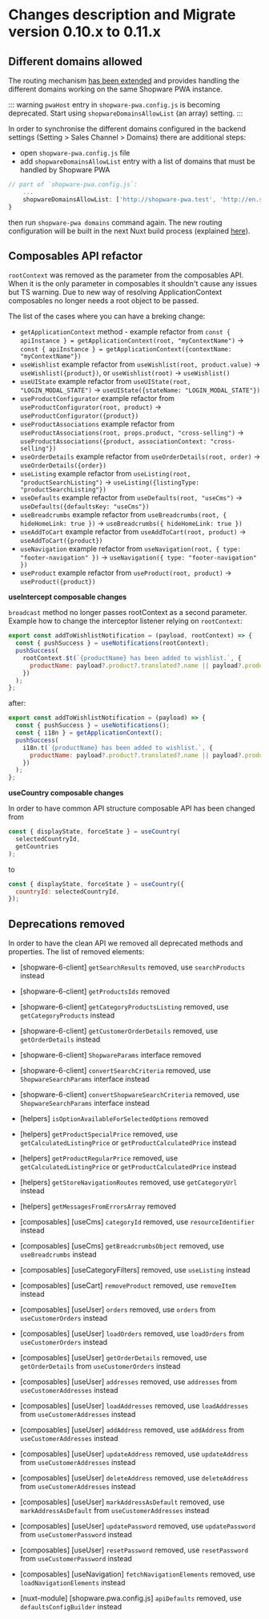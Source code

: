 # Changes description and Migrate version 0.10.x to 0.11.x

## Different domains allowed <Badge text="BREAKING CHANGE" type="error"/>

The routing mechanism [has been extended](https://github.com/vuestorefront/shopware-pwa/pull/1577) and provides handling the different domains working on the same Shopware PWA instance.

::: warning
`pwaHost` entry in `shopware-pwa.config.js` is becoming deprecated. Start using `shopwareDomainsAllowList` (an array) setting.
:::

In order to synchronise the different domains configured in the backend settings (Setting > Sales Channel > Domains) there are additional steps:

- open `shopware-pwa.config.js` file
- add `shopwareDomainsAllowList` entry with a list of domains that must be handled by Shopware PWA

```js {
// part of `shopware-pwa.config.js`:
    ...
    shopwareDomainsAllowList: ['http://shopware-pwa.test', 'http://en.shopware-pwa.test', 'http://shopware-pwa.test/en']
}
```

then run `shopware-pwa domains` command again. The new routing configuration will be built in the next Nuxt build process (explained [here](../../concepts/routing.md)).

## Composables API refactor <Badge text="BREAKING CHANGE" type="error"/>

`rootContext` was removed as the parameter from the composables API. When it is the only parameter in composables it shouldn't cause any issues but TS warning.
Due to new way of resolving ApplicationContext composables no longer needs a root object to be passed.

The list of the cases where you can have a breking change:

- `getApplicationContext` method - example refactor from `const { apiInstance } = getApplicationContext(root, "myContextName")` -> `const { apiInstance } = getApplicationContext({contextName: "myContextName"})`
- `useWishlist` example refactor from `useWishlist(root, product.value)` -> `useWishlist({product})`, or `useWishlist(root)` -> `useWishlist()`
- `useUIState` example refactor from `useUIState(root, "LOGIN_MODAL_STATE")` -> `useUIState({stateName: "LOGIN_MODAL_STATE"})`
- `useProductConfigurator` example refactor from `useProductConfigurator(root, product)` -> `useProductConfigurator({product})`
- `useProductAssociations` example refactor from `useProductAssociations(root, props.product, "cross-selling")` -> `useProductAssociations({product, associationContext: "cross-selling"})`
- `useOrderDetails` example refactor from `useOrderDetails(root, order)` -> `useOrderDetails({order})`
- `useListing` example refactor from `useListing(root, "productSearchListing")` -> `useListing({listingType: "productSearchListing"})`
- `useDefaults` example refactor from `useDefaults(root, "useCms")` -> `useDefaults({defaultsKey: "useCms"})`
- `useBreadcrumbs` example refactor from `useBreadcrumbs(root, { hideHomeLink: true })` -> `useBreadcrumbs({ hideHomeLink: true })`
- `useAddToCart` example refactor from `useAddToCart(root, product)` -> `useAddToCart({product})`
- `useNavigation` example refactor from `useNavigation(root, { type: "footer-navigation" })` -> `useNavigation({ type: "footer-navigation" })`
- `useProduct` example refactor from `useProduct(root, product)` -> `useProduct({product})`

**useIntercept composable changes**

`broadcast` method no longer passes rootContext as a second parameter.
Example how to change the interceptor listener relying on `rootContext`:

```js
export const addToWishlistNotification = (payload, rootContext) => {
  const { pushSuccess } = useNotifications(rootContext);
  pushSuccess(
    rootContext.$t(`{productName} has been added to wishlist.`, {
      productName: payload?.product?.translated?.name || payload?.product?.name,
    })
  );
};
```

after:

```js
export const addToWishlistNotification = (payload) => {
  const { pushSuccess } = useNotifications();
  const { i18n } = getApplicationContext();
  pushSuccess(
    i18n.t(`{productName} has been added to wishlist.`, {
      productName: payload?.product?.translated?.name || payload?.product?.name,
    })
  );
};
```

**useCountry composable changes**

In order to have common API structure composable API has been changed from

```js
const { displayState, forceState } = useCountry(
  selectedCountryId,
  getCountries
);
```

to

```js
const { displayState, forceState } = useCountry({
  countryId: selectedCountryId,
});
```

## Deprecations removed <Badge text="BREAKING CHANGE" type="error"/>

In order to have the clean API we removed all deprecated methods and properties. The list of removed elements:

- [shopware-6-client] `getSearchResults` removed, use `searchProducts` instead
- [shopware-6-client] `getProductsIds` removed
- [shopware-6-client] `getCategoryProductsListing` removed, use `getCategoryProducts` instead
- [shopware-6-client] `getCustomerOrderDetails` removed, use `getOrderDetails` instead
- [shopware-6-client] `ShopwareParams` interface removed
- [shopware-6-client] `convertSearchCriteria` removed, use `ShopwareSearchParams` interface instead
- [shopware-6-client] `convertShopwareSearchCriteria` removed, use `ShopwareSearchParams` interface instead

- [helpers] `isOptionAvailableForSelectedOptions` removed
- [helpers] `getProductSpecialPrice` removed, use `getCalculatedListingPrice` or `getProductCalculatedPrice` instead
- [helpers] `getProductRegularPrice` removed, use `getCalculatedListingPrice` or `getProductCalculatedPrice` instead
- [helpers] `getStoreNavigationRoutes` removed, use `getCategoryUrl` instead
- [helpers] `getMessagesFromErrorsArray` removed

- [composables] [useCms] `categoryId` removed, use `resourceIdentifier` instead
- [composables] [useCms] `getBreadcrumbsObject` removed, use `useBreadcrumbs` instead

- [composables] [useCategoryFilters] removed, use `useListing` instead

- [composables] [useCart] `removeProduct` removed, use `removeItem` instead

- [composables] [useUser] `orders` removed, use `orders` from `useCustomerOrders` instead
- [composables] [useUser] `loadOrders` removed, use `loadOrders` from `useCustomerOrders` instead
- [composables] [useUser] `getOrderDetails` removed, use `getOrderDetails` from `useCustomerOrders` instead
- [composables] [useUser] `addresses` removed, use `addresses` from `useCustomerAddresses` instead
- [composables] [useUser] `loadAddresses` removed, use `loadAddresses` from `useCustomerAddresses` instead
- [composables] [useUser] `addAddress` removed, use `addAddress` from `useCustomerAddresses` instead
- [composables] [useUser] `updateAddress` removed, use `updateAddress` from `useCustomerAddresses` instead
- [composables] [useUser] `deleteAddress` removed, use `deleteAddress` from `useCustomerAddresses` instead
- [composables] [useUser] `markAddressAsDefault` removed, use `markAddressAsDefault` from `useCustomerAddresses` instead
- [composables] [useUser] `updatePassword` removed, use `updatePassword` from `useCustomerPassword` instead
- [composables] [useUser] `resetPassword` removed, use `resetPassword` from `useCustomerPassword` instead

- [composables] [useNavigation] `fetchNavigationElements` removed, use `loadNavigationElements` instead

- [nuxt-module] [shopware.pwa.config.js] `apiDefaults` removed, use `defaultsConfigBuilder` instead
